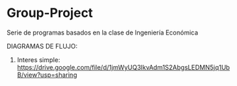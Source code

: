 # Group-Project
Serie de programas basados en la clase de Ingeniería Económica

DIAGRAMAS DE FLUJO:
1. Interes simple: https://drive.google.com/file/d/1jmWyUQ3IkvAdm1S2AbgsLEDMN5jq1UbB/view?usp=sharing
